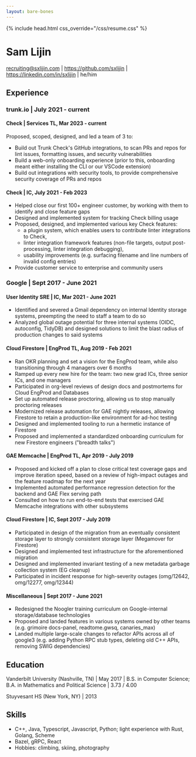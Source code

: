 ```yaml
---
layout: bare-bones
---
```

{% include head.html css_override="/css/resume.css" %}

# Sam Lijin

recruiting@sxlijin.com \| https://github.com/sxlijin \| https://linkedin.com/in/sxlijin \| he/him

## Experience

### trunk.io \| July 2021 - current

#### Check \| Services TL, Mar 2023 - current

Proposed, scoped, designed, and led a team of 3 to:

* Build out Trunk Check's GitHub integrations, to scan PRs and repos for lint issues, formatting issues, and security vulnerabilities
* Build a web-only onboarding experience (prior to this, onboarding meant either installing the CLI or our VSCode extension)
* Build out integrations with security tools, to provide comprehensive security coverage of PRs and repos

#### Check \| IC, July 2021 - Feb 2023

* Helped close our first 100+ engineer customer, by working with them to identify and close feature gaps
* Designed and implemented system for tracking Check billing usage
* Proposed, designed, and implemented various key Check features:
  * a plugin system, which enables users to contribute linter integrations to Check,
  * linter integration framework features (non-file targets, output post-processing, linter integration debugging),
  * usability improvements (e.g. surfacing filename and line numbers of invalid config entries)
* Provide customer service to enterprise and community users

### Google \| Sept 2017 - June 2021

#### User Identity SRE \| IC, Mar 2021 - June 2021

* Identified and severed a Gmail dependency on internal Identity storage systems, preempting the need to staff a team to do so
* Analyzed global outage potential for three internal systems (OIDC, autoconfig, TidyDB) and designed solutions to limit the blast radius of production changes to said systems

#### Cloud Firestore \| EngProd TL, Aug 2019 - Feb 2021

* Ran OKR planning and set a vision for the EngProd team, while also transitioning through 4 managers over 6 months
* Ramped up every new hire for the team: two new grad ICs, three senior ICs, and one managers
* Participated in org-level reviews of design docs and postmortems for Cloud EngProd and Databases
* Set up automated release proctoring, allowing us to stop manually proctoring releases
* Modernized release automation for GAE nightly releases, allowing Firestore to retain a production-like environment for ad-hoc testing
* Designed and implemented tooling to run a hermetic instance of Firestore
* Proposed and implemented a standardized onboarding curriculum for new Firestore engineers ("breadth talks") 

#### GAE Memcache \| EngProd TL, Apr 2019 - July 2019

* Proposed and kicked off a plan to close critical test coverage gaps and improve iteration speed, based on a review of high-impact outages and the feature roadmap for the next year
* Implemented automated performance regression detection for the backend and GAE Flex serving path 
* Consulted on how to run end-to-end tests that exercised GAE Memcache integrations with other subsystems

#### Cloud Firestore \| IC, Sept 2017 - July 2019

* Participated in design of the migration from an eventually consistent storage layer to strongly consistent storage layer (Megamover for Firestore)
* Designed and implemented test infrastructure for the aforementioned migration
* Designed and implemented invariant testing of a new metadata garbage collection system (EG cleanup)
* Participated in incident response for high-severity outages (omg/12642, omg/12277, omg/12344)

#### Miscellaneous \| Sept 2017 - June 2021

* Redesigned the Noogler training curriculum on Google-internal storage/database technologies
* Proposed and landed features in various systems owned by other teams (e.g. grimoire docs-panel, readtome.gwsq, canaries_max)
* Landed multiple large-scale changes to refactor APIs across all of google3 (e.g. adding Python RPC stub types, deleting old C++ APIs, removing SWIG dependencies)

## Education

Vanderbilt University (Nashville, TN) \| May 2017 \| B.S. in Computer Science; B.A. in Mathematics and Political Science \|  3.73 / 4.00

Stuyvesant HS (New York, NY) \| 2013

## Skills

* C++, Java, Typescript, Javascript, Python; light experience with Rust, Golang, Scheme
* Bazel, gRPC, React
* Hobbies: climbing, skiing, photography